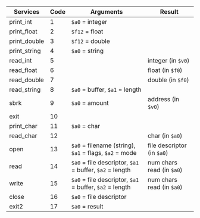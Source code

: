 | Services     | Code | Arguments                                               | Result                     |
| ------------ | ---- | ------------------------------------------------------- | -------------------------- |
| print_int    | 1    | `$a0` = integer                                         |                            |
| print_float  | 2    | `$f12` = float                                          |                            |
| print_double | 3    | `$f12` = double                                         |                            |
| print_string | 4    | `$a0` = string                                          |                            |
| read_int     | 5    |                                                         | integer (in `$v0`)         |
| read_float   | 6    |                                                         | float (in `$f0`)           |
| read_double  | 7    |                                                         | double (in `$f0`)          |
| read_string  | 8    | `$a0` = buffer, `$a1` = length                          |                            |
| sbrk         | 9    | `$a0` = amount                                          | address (in `$v0`)         |
| exit         | 10   |                                                         |                            |
| print_char   | 11   | `$a0` = char                                            |                            |
| read_char    | 12   |                                                         | char (in `$a0`)            |
| open         | 13   | `$a0` = filename (string), `$a1` = flags, `$a2` = mode  | file descriptor (in `$a0`) |
| read         | 14   | `$a0` = file descriptor, `$a1` = buffer, `$a2` = length | num chars read (in `$a0`)  |
| write        | 15   | `$a0` = file descriptor, `$a1` = buffer, `$a2` = length | num chars read (in `$a0`)  |
| close        | 16   | `$a0` = file descriptor                                 |                            |
| exit2        | 17   | `$a0` = result                                          |                            |